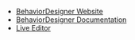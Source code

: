 - [BehaviorDesigner Website](https://opsive.com/assets/behavior-designer/)
- [BehaviorDesigner Documentation](https://longshilin.com/files/BehaviorDesignerDocumentation.pdf)
- [Live Editor](https://stackedit.io/app#providerId=githubWorkspace&owner=longshilin&repo=wiki-BehaviorDesigner&branch=master&path=docs%2F)
<!--stackedit_data:
eyJoaXN0b3J5IjpbNTkwMjQ0OTM3XX0=
-->